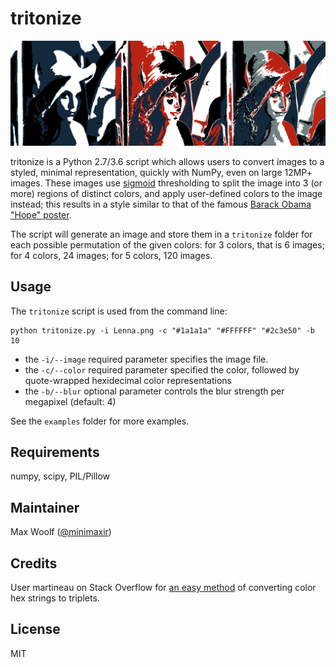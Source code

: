 # tritonize
![](tritonize_collage.png)

tritonize is a Python 2.7/3.6 script which allows users to convert images to a styled, minimal representation, quickly with NumPy, even on large 12MP+ images. These images use [sigmoid](https://en.wikipedia.org/wiki/Sigmoid_function) thresholding to split the image into 3 (or more) regions of distinct colors, and apply user-defined colors to the image instead; this results in a style similar to that of the famous [Barack Obama "Hope" poster](https://en.wikipedia.org/wiki/Barack_Obama_%22Hope%22_poster).

The script will generate an image and store them in a `tritonize` folder for each possible permutation of the given colors: for 3 colors, that is 6 images; for 4 colors, 24 images; for 5 colors, 120 images.

## Usage

The `tritonize` script is used from the command line:

```shell
python tritonize.py -i Lenna.png -c "#1a1a1a" "#FFFFFF" "#2c3e50" -b 10
```

* the `-i/--image` required parameter specifies the image file.
* the `-c/--color` required parameter specified the color, followed by quote-wrapped hexidecimal color representations
* the `-b/--blur` optional parameter controls the blur strength per megapixel (default: 4)

See the `examples` folder for more examples.

## Requirements
numpy, scipy, PIL/Pillow

## Maintainer
Max Woolf ([@minimaxir](http://minimaxir.com))

## Credits
User martineau on Stack Overflow for [an easy method](http://stackoverflow.com/a/4296727) of converting color hex strings to triplets.

## License
MIT